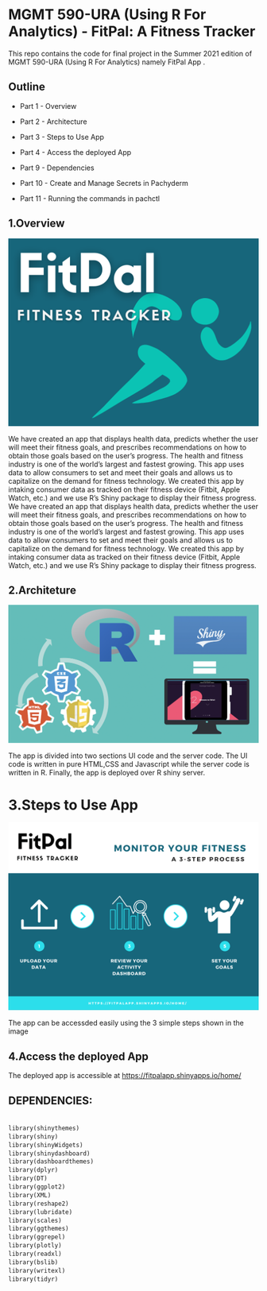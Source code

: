 # MGMT 590-URA (Using R For Analytics) - FitPal: A Fitness Tracker

This repo contains the code for final project in the Summer 2021 edition of MGMT 590-URA (Using R For Analytics) namely FitPal App . 
## Outline

- Part 1 - Overview 

- Part 2 - Architecture

- Part 3 - Steps to Use App

- Part 4 - Access the deployed App

- Part 9 - Dependencies

- Part 10 - Create and Manage Secrets in Pachyderm

- Part 11 - Running the commands in pachctl



## 1.Overview 

![fitpal](www/fitpal.png)

We have created an app that displays health data, predicts whether the user will meet their fitness goals, and prescribes recommendations on how to obtain those goals based on the user’s progress. The health and fitness industry is one of the world’s largest and fastest growing. This app uses data to allow consumers to set and meet their goals and allows us to capitalize on the demand for fitness technology. We created this app by intaking consumer data as tracked on their fitness device (Fitbit, Apple Watch, etc.) and we use R’s Shiny package to display their fitness progress.   We have created an app that displays health data, predicts whether the user will meet their fitness goals, and prescribes recommendations on how to obtain those goals based on the user’s progress. The health and fitness industry is one of the world’s largest and fastest growing. This app uses data to allow consumers to set and meet their goals and allows us to capitalize on the demand for fitness technology. We created this app by intaking consumer data as tracked on their fitness device (Fitbit, Apple Watch, etc.) and we use R’s Shiny package to display their fitness progress.   

## 2.Architeture

![architecture](www/architecture.png)

The app is divided into two sections UI code and the server code. The UI code is written in pure HTML,CSS and Javascript while the server code is written in R. Finally, the app is deployed over R shiny server.
# 3.Steps to Use App

![DOCKER](www/dashflow1.png)

The app can be accessded easily using the 3 simple steps shown in the image

## 4.Access the deployed App 

The deployed app is accessible at https://fitpalapp.shinyapps.io/home/

## DEPENDENCIES:

```python

library(shinythemes)
library(shiny)
library(shinyWidgets)
library(shinydashboard)
library(dashboardthemes)
library(dplyr)
library(DT)
library(ggplot2)
library(XML)
library(reshape2)
library(lubridate)
library(scales)
library(ggthemes)
library(ggrepel)
library(plotly)
library(readxl)
library(bslib)
library(writexl)
library(tidyr)
```


